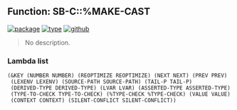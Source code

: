 ## Function: SB-C::%MAKE-CAST
[![package](https://img.shields.io/badge/Package-SB--C-5f9ea0.svg?style=social&colorA=999999)](../) [![type](https://img.shields.io/badge/Type-Function-5f9ea0.svg?style=social&colorA=999999)](../#function) [![github](https://img.shields.io/badge/GitHub-View_the_source-5f9ea0.svg?style=social&colorA=999999&logo=github)](https://github.com/sbcl/sbcl/blob/master/src/compiler/node.lisp/) 

> No description.

### Lambda list
```
(&KEY (NUMBER NUMBER) (REOPTIMIZE REOPTIMIZE) (NEXT NEXT) (PREV PREV)
 (LEXENV LEXENV) (SOURCE-PATH SOURCE-PATH) (TAIL-P TAIL-P)
 (DERIVED-TYPE DERIVED-TYPE) (LVAR LVAR) (ASSERTED-TYPE ASSERTED-TYPE)
 (TYPE-TO-CHECK TYPE-TO-CHECK) (%TYPE-CHECK %TYPE-CHECK) (VALUE VALUE)
 (CONTEXT CONTEXT) (SILENT-CONFLICT SILENT-CONFLICT))
```
